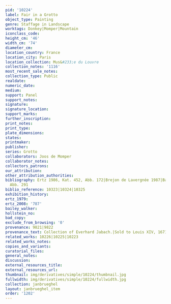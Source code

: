 ```yaml
---
pid: '10224'
label: Fair in a Grotto
object_type: Painting
genre: Staffage in Landscape
worktags: Donkey|Momper|Mountain
iconclass_code:
height_cm: '46'
width_cm: '74'
diameter_cm:
location_country: France
location_city: Paris
location_collection: Mus&#233;e du Louvre
collection_notes: '1116'
most_recent_sale_notes:
collection_type: Public
realdate:
numeric_date:
medium:
support: Panel
support_notes:
signature:
signature_location:
support_marks:
further_inscription:
print_notes:
print_type:
plate_dimensions:
states:
printmaker:
publisher:
series: Grotto
collaborators: Joos de Momper
collaborator_notes:
collectors_patrons:
our_attribution:
other_attribution_authorities:
bibliography: Ertz 1986, Kat. 452, Abb. 172|Brejon de Lavergnée 1987|Bartilla 2000,
  Abb. 291
biblio_reference: 10323|10324|10325
exhibition_history:
ertz_1979:
ertz_2008: '787'
bailey_walker:
hollstein_no:
bad_copy:
exclude_from_browsing: '0'
provenance: 9821|9822
provenance_text: Collection of Everhard Jabach.|Sold to Louis XIV, 1671.
related_works: 10226|10225|10223
related_works_notes:
copies_and_variants:
curatorial_files:
general_notes:
discussion:
external_resources_title:
external_resources_url:
thumbnail: img/derivatives/simple/10224/thumbnail.jpg
fullwidth: img/derivatives/simple/10224/fullwidth.jpg
collection: janbrueghel
layout: janbrueghel_item
order: '1202'
---
```

